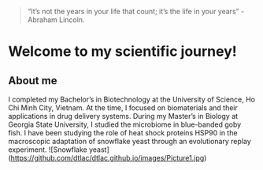 > “It’s not the years in your life that count; it’s the life in your years” - Abraham Lincoln.
# **Welcome to my scientific journey!**
## **About me**
I completed my Bachelor’s in Biotechnology at the University of Science, Ho Chi Minh City, Vietnam. At the time, I focused on biomaterials and their applications in drug delivery systems.
During my Master’s in Biology at Georgia State University, I studied the microbiome in blue-banded goby fish.
I have been studying the role of heat shock proteins HSP90 in the macroscopic adaptation of snowflake yeast through an evolutionary replay experiment. 
![Snowflake yeast] (https://github.com/dtlac/dtlac.github.io/images/Picture1.jpg)
